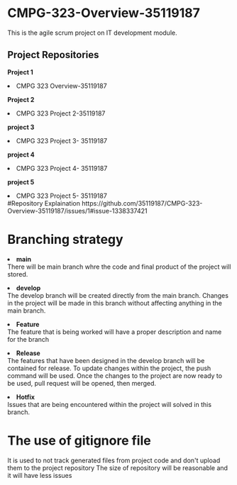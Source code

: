 # CMPG-323-Overview-35119187
This is the agile scrum project on IT development module.

## Project Repositories

<b> Project 1 </b>
<li> CMPG 323 Overview-35119187 </li>

<b> Project 2 </b> 
<li> CMPG 323 Project 2-35119187 </li>

<b> project 3 </b>
<li> CMPG 323 Project 3- 35119187 </li>

<b> project 4 </b>
<li> CMPG 323 Project 4- 35119187 </li>

<b> project 5 </b>
<li> CMPG 323 Project 5- 35119187 </li>
#Repository Explaination
https://github.com/35119187/CMPG-323-Overview-35119187/issues/1#issue-1338337421

# Branching strategy

<b><li>main</b></li>
There will be main branch whre the code and final product of the project will stored.

<b><li>develop</b></li>
The develop branch will be created directly from the main branch. 
Changes in the project will be made in this branch without affecting anything in the main branch.
 
<b><li>Feature</b></li>
The feature that is being worked will have a proper description and name for the branch

<b><li>Release</b></li>
The features that have been designed in the develop branch will be contained for release.
To update changes within the project, the push command will be used.
Once the changes to the project are now ready to be used, pull request will be opened, then merged.

<b><li>Hotfix</b></li>
Issues that are being encountered within the project will solved in this branch.

# The use of gitignore file

It is used to not track generated files from project code  and don't upload them to the project repository
The size of repository will be reasonable and it will have less issues
